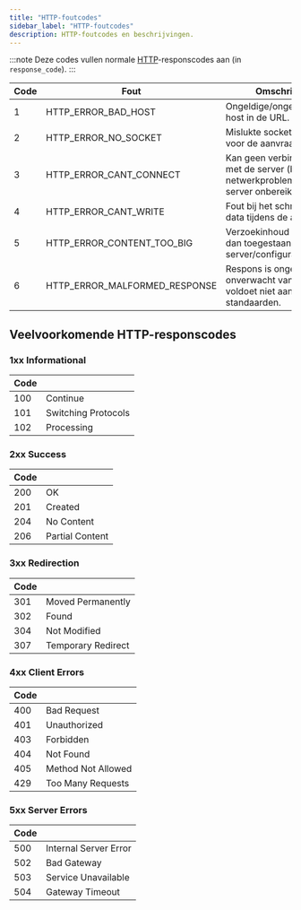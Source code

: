 ```yaml
---
title: "HTTP-foutcodes"
sidebar_label: "HTTP-foutcodes"
description: HTTP-foutcodes en beschrijvingen.
---
```


:::note
Deze codes vullen normale [HTTP](../functions/HTTP)-responscodes aan (in `response_code`).
:::

| Code | Fout                          | Omschrijving                                                                                                       |
| ---- | ----------------------------- | ------------------------------------------------------------------------------------------------------------------ |
| 1    | HTTP_ERROR_BAD_HOST           | Ongeldige/ongeresolveerde host in de URL.                                                                         |
| 2    | HTTP_ERROR_NO_SOCKET          | Mislukte socketinitialisatie voor de aanvraag.                                                                     |
| 3    | HTTP_ERROR_CANT_CONNECT       | Kan geen verbinding maken met de server (bijv. netwerkproblemen of server onbereikbaar).                          |
| 4    | HTTP_ERROR_CANT_WRITE         | Fout bij het schrijven van data tijdens de aanvraag.                                                               |
| 5    | HTTP_ERROR_CONTENT_TOO_BIG    | Verzoekinhoud is groter dan toegestaan door de server/configuratie.                                                |
| 6    | HTTP_ERROR_MALFORMED_RESPONSE | Respons is ongeldig of onverwacht van formaat en voldoet niet aan HTTP-standaarden.                                |

## Veelvoorkomende HTTP-responscodes

### 1xx Informational

| Code |                     |
| ---- | ------------------- |
| 100  | Continue            |
| 101  | Switching Protocols |
| 102  | Processing          |

### 2xx Success

| Code |            |
| ---- | ---------- |
| 200  | OK         |
| 201  | Created    |
| 204  | No Content |
| 206  | Partial Content |

### 3xx Redirection

| Code |                    |
| ---- | ------------------ |
| 301  | Moved Permanently  |
| 302  | Found              |
| 304  | Not Modified       |
| 307  | Temporary Redirect |

### 4xx Client Errors

| Code |                    |
| ---- | ------------------ |
| 400  | Bad Request        |
| 401  | Unauthorized       |
| 403  | Forbidden          |
| 404  | Not Found          |
| 405  | Method Not Allowed |
| 429  | Too Many Requests  |

### 5xx Server Errors

| Code |                       |
| ---- | --------------------- |
| 500  | Internal Server Error |
| 502  | Bad Gateway           |
| 503  | Service Unavailable   |
| 504  | Gateway Timeout       |


